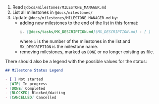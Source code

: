 1. Read `@docs/milestones/MILESTONE_MANAGER.md`
2. List all milestones in `@docs/milestones/`
3. Update `@docs/milestones/MILESTONE_MANAGER.md` by:
    - adding new milestones to the end of the list in this format:
      ```markdown
      i. [@docs/tasks/MX_DESCRIPTION.md](MX_DESCRIPTION.md) - [ ]
      ```
      where `i` is the number of the milestones in the list and `MX_DESCRIPTION` is the milestone name.
    - removing milestones, marked as `DONE` or no longer existing as file.

There should also be a legend with the possible values for the status:

   ```markdown
   ## Milestone Status Legend

- [ ] Not started
- [WIP] In progress
- [DONE] Completed
- [BLOCKED] Blocked/Waiting
- [CANCELLED] Cancelled
   ```
